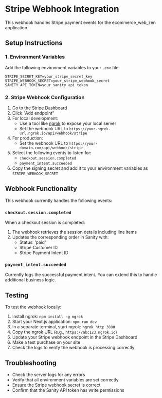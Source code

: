 # Stripe Webhook Integration

This webhook handles Stripe payment events for the ecommerce_web_zen application.

## Setup Instructions

### 1. Environment Variables

Add the following environment variables to your `.env` file:

```
STRIPE_SECRET_KEY=your_stripe_secret_key
STRIPE_WEBHOOK_SECRET=your_stripe_webhook_secret
SANITY_API_TOKEN=your_sanity_api_token
```

### 2. Stripe Webhook Configuration

1. Go to the [Stripe Dashboard](https://dashboard.stripe.com/webhooks)
2. Click "Add endpoint"
3. For local development:
   - Use a tool like [ngrok](https://ngrok.com/) to expose your local server
   - Set the webhook URL to `https://your-ngrok-url.ngrok.io/api/webhook/stripe`
4. For production:
   - Set the webhook URL to `https://your-domain.com/api/webhook/stripe`
5. Select the following events to listen for:
   - `checkout.session.completed`
   - `payment_intent.succeeded`
6. Copy the signing secret and add it to your environment variables as `STRIPE_WEBHOOK_SECRET`

## Webhook Functionality

This webhook currently handles the following events:

### `checkout.session.completed`

When a checkout session is completed:
1. The webhook retrieves the session details including line items
2. Updates the corresponding order in Sanity with:
   - Status: 'paid'
   - Stripe Customer ID
   - Stripe Payment Intent ID

### `payment_intent.succeeded`

Currently logs the successful payment intent. You can extend this to handle additional business logic.

## Testing

To test the webhook locally:

1. Install ngrok: `npm install -g ngrok`
2. Start your Next.js application: `npm run dev`
3. In a separate terminal, start ngrok: `ngrok http 3000`
4. Copy the ngrok URL (e.g., `https://abc123.ngrok.io`)
5. Update your Stripe webhook endpoint in the Stripe Dashboard
6. Make a test purchase on your site
7. Check the logs to verify the webhook is processing correctly

## Troubleshooting

- Check the server logs for any errors
- Verify that all environment variables are set correctly
- Ensure the Stripe webhook secret is correct
- Confirm that the Sanity API token has write permissions